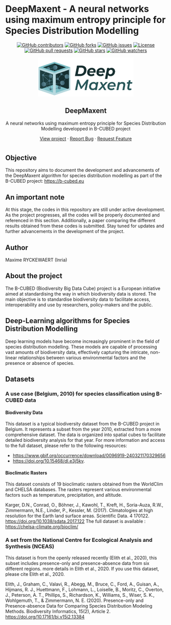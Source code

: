 # DeepMaxent - A neural networks using maximum entropy principle for Species Distribution Modelling

<a name="readme-top"></a>

<p align="center">
  <a href="https://github.com/RYCKEWAERT/deepmaxent/graphs/contributors"><img src="https://img.shields.io/github/contributors/RYCKEWAERT/deepmaxent" alt="GitHub contributors"></a>
  <a href="https://github.com/RYCKEWAERT/deepmaxent/network/members"><img src="https://img.shields.io/github/forks/RYCKEWAERT/deepmaxent" alt="GitHub forks"></a>
  <a href="https://github.com/RYCKEWAERT/deepmaxent/issues"><img src="https://img.shields.io/github/issues/RYCKEWAERT/deepmaxent" alt="GitHub issues"></a>
  <a href="https://github.com/RYCKEWAERT/deepmaxent/blob/main/LICENSE"><img src="https://img.shields.io/github/license/RYCKEWAERT/deepmaxent" alt="License"></a>
  <a href="https://github.com/RYCKEWAERT/deepmaxent/pulls"><img src="https://img.shields.io/github/issues-pr/RYCKEWAERT/deepmaxent" alt="GitHub pull requests"></a>
  <a href="https://github.com/RYCKEWAERT/deepmaxent/stargazers"><img src="https://img.shields.io/github/stars/RYCKEWAERT/deepmaxent" alt="GitHub stars"></a>
  <a href="https://github.com/RYCKEWAERT/deepmaxent/watchers"><img src="https://img.shields.io/github/watchers/RYCKEWAERT/deepmaxent" alt="GitHub watchers"></a>
</p>


<div align="center">
  <img src="images/deepmaxent.png" alt="Project logo" width="300">
  <h2 align="center">DeepMaxent</h2>
  <p align="center">A neural networks using maximum entropy principle for Species Distribution Modelling developped in B-CUBED project</p>
  <a href="https://github.com/RYCKEWAERT/deepmaxent">View project</a>
  ·
  <a href="https://github.com/RYCKEWAERT/deepmaxent/issues">Report Bug</a>
  ·
  <a href="https://github.com/RYCKEWAERT/deepmaxent/issues">Request Feature</a>
  <h1></h1>
</div>



## Objective
This repository aims to document the development and advancements of the DeepMaxent algorithm for species distribution modelling as part of the B-CUBED project: https://b-cubed.eu

## An important note
At this stage, the codes in this repository are still under active development. As the project progresses, all the codes will be properly documented and referenced in this section. Additionally, a paper comparing the different results obtained from these codes is submitted. Stay tuned for updates and further advancements in the development of the project.


## Author
Maxime RYCKEWAERT (Inria)

## About the project
The B-CUBED (Biodiversity Big Data Cube) project is a European initiative aimed at standardising the way in which biodiversity data is stored. The main objective is to standardise biodiversity data to facilitate access, interoperability and use by researchers, policy-makers and the public.

## Deep-Learning algorithms for Species Distribution Modelling
Deep learning models have become increasingly prominent in the field of species distribution modelling. These models are capable of processing vast amounts of biodiversity data, effectively capturing the intricate, non-linear relationships between various environmental factors and the presence or absence of species. 


## Datasets

### A use case (Belgium, 2010) for species classification using B-CUBED data 


#### Biodiversity Data
This dataset is a typical biodiversity dataset from the B-CUBED project in Belgium. It represents a subset from the year 2010, extracted from a more comprehensive dataset. The data is organized into spatial cubes to facilitate detailed biodiversity analysis for that year. For more information and access to the full dataset, please refer to the following resources: 
- https://www.gbif.org/occurrence/download/0096919-240321170329656
- https://doi.org/10.15468/dl.e3j5kv.

#### Bioclimatic Rasters 

This dataset consists of 19 bioclimatic rasters obtained from the WorldClim and CHELSA databases. The rasters represent various environmental factors such as temperature, precipitation, and altitude. 

Karger, D.N., Conrad, O., Böhner, J., Kawohl, T., Kreft, H., Soria-Auza, R.W., Zimmermann, N.E., Linder, P., Kessler, M. (2017). Climatologies at high resolution for the Earth land surface areas. Scientific Data. 4 170122. https://doi.org/10.1038/sdata.2017.122
The full dataset is available : https://chelsa-climate.org/bioclim/ 

### A set from the National Centre for Ecological Analysis and Synthesis (NCEAS)

This dataset is from the openly released recently (Elith et al., 2020), this subset includes presence-only and presence-absence data from six different regions. more details in Elith et al., 2020. If you use this dataset, please cite Elith et al., 2020. 

Elith, J., Graham, C., Valavi, R., Abegg, M., Bruce, C., Ford, A., Guisan, A., Hijmans, R. J., Huettmann, F., Lohmann, L., Loiselle, B., Moritz, C., Overton, J., Peterson, A. T., Phillips, S., Richardson, K., Williams, S., Wiser, S. K., Wohlgemuth, T., & Zimmermann, N. E. (2020). Presence-only and Presence-absence Data for Comparing Species Distribution Modeling Methods. Biodiversity Informatics, 15(2), Article 2. https://doi.org/10.17161/bi.v15i2.13384
